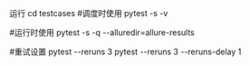运行
cd testcases
#调度时使用
pytest -s -v 

#运行时使用
pytest -s -q --alluredir=allure-results 

#重试设置
pytest --reruns 3 
pytest --reruns 3 --reruns-delay 1 